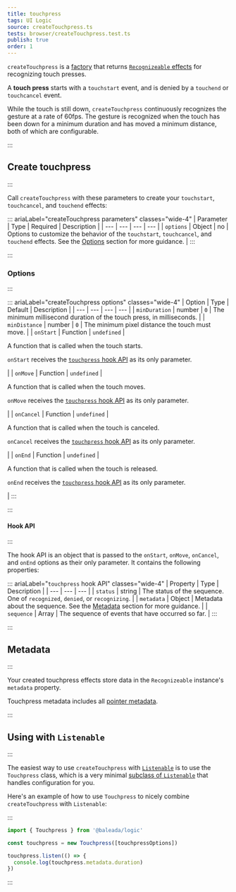 ```yaml
---
title: touchpress
tags: UI Logic
source: createTouchpress.ts
tests: browser/createTouchpress.test.ts
publish: true
order: 1
---
```


`createTouchpress` is a [factory](/docs/logic/factories-overview) that returns [`Recognizeable` effects](/docs/logic/classes/recognizeable#effect-workflow) for recognizing touch presses.

A **touch press** starts with a `touchstart` event, and is denied by a `touchend` or `touchcancel` event.

While the touch is still down, `createTouchpress` continuously recognizes the gesture at a rate of 60fps. The gesture is recognized when the touch has been down for a minimum duration and has moved a minimum distance, both of which are configurable.


:::
## Create touchpress
:::

Call `createTouchpress` with these parameters to create your `touchstart`, `touchcancel`, and `touchend` effects:

::: ariaLabel="createTouchpress parameters" classes="wide-4"
| Parameter | Type | Required | Description |
| --- | --- | --- | --- |
| `options` | Object | no | Options to customize the behavior of the `touchstart`, `touchcancel`, and `touchend` effects. See the [Options](#options) section for more guidance. |
:::


:::
### Options
:::

::: ariaLabel="createTouchpress options" classes="wide-4"
| Option | Type | Default | Description |
| --- | --- | --- | --- |
| `minDuration` | number | `0` | The minimum millisecond duration of the touch press, in milliseconds. |
| `minDistance` | number | `0` | The minimum pixel distance the touch must move. |
| `onStart` | Function | `undefined` | <p>A function that is called when the touch starts.</p><p>`onStart` receives the [`touchpress` hook API](#hook-api) as its only parameter.</p> |
| `onMove` | Function | `undefined` | <p>A function that is called when the touch moves.</p><p>`onMove` receives the [`touchpress` hook API](#hook-api) as its only parameter.</p> |
| `onCancel` | Function | `undefined` | <p>A function that is called when the touch is canceled.</p><p>`onCancel` receives the [`touchpress` hook API](#hook-api) as its only parameter.</p> |
| `onEnd` | Function | `undefined` | <p>A function that is called when the touch is released.</p><p>`onEnd` receives the [`touchpress` hook API](#hook-api) as its only parameter.</p> |
:::


:::
#### Hook API
:::

The hook API is an object that is passed to the `onStart`, `onMove`, `onCancel`, and `onEnd` options as their only parameter. It contains the following properties:

::: ariaLabel="`touchpress` hook API" classes="wide-4"
| Property | Type | Description |
| --- | --- | --- |
| `status` | string | The status of the sequence. One of `recognized`, `denied`, or `recognizing`. |
| `metadata` | Object | Metadata about the sequence. See the [Metadata](#metadata) section for more guidance. |
| `sequence` | Array | The sequence of events that have occurred so far. |
:::


:::
## Metadata
:::

Your created touchpress effects store data in the `Recognizeable` instance's `metadata` property.

Touchpress metadata includes all [pointer metadata](/docs/logic/factories/recognizeable-effects-overview#pointer-metadata).

:::
## Using with `Listenable`
:::

The easiest way to use `createTouchpress` with [`Listenable`](/docs/logic/classes/listenable) is to use the `Touchpress` class, which is a very minimal [subclass of `Listenable`](/docs/logic/factories/recognizeable-overview#listenable-subclasses) that handles configuration for you.

Here's an example of how to use `Touchpress` to nicely combine `createTouchpress` with `Listenable`:

:::
```ts
import { Touchpress } from '@baleada/logic'

const touchpress = new Touchpress([touchpressOptions])

touchpress.listen(() => {
  console.log(touchpress.metadata.duration)
})
```
:::


